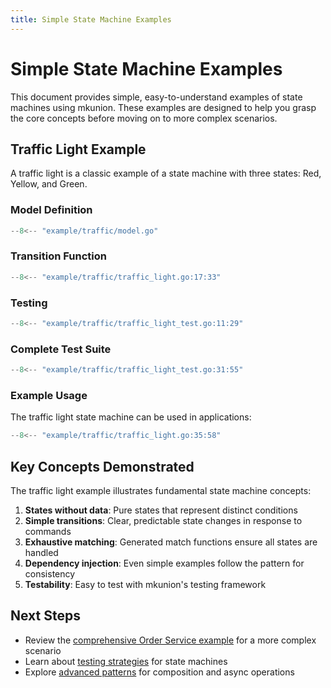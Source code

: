 ```yaml
---
title: Simple State Machine Examples
---
```


# Simple State Machine Examples

This document provides simple, easy-to-understand examples of state machines using mkunion. These examples are designed to help you grasp the core concepts before moving on to more complex scenarios.

## Traffic Light Example

A traffic light is a classic example of a state machine with three states: Red, Yellow, and Green.

### Model Definition

```go title="example/traffic/model.go"
--8<-- "example/traffic/model.go"
```

### Transition Function

```go title="example/traffic/traffic_light.go"
--8<-- "example/traffic/traffic_light.go:17:33"
```

### Testing

```go title="example/traffic/traffic_light_test.go"
--8<-- "example/traffic/traffic_light_test.go:11:29"
```

### Complete Test Suite

```go title="example/traffic/traffic_light_test.go"
--8<-- "example/traffic/traffic_light_test.go:31:55"
```

### Example Usage

The traffic light state machine can be used in applications:

```go title="example/traffic/traffic_light.go"
--8<-- "example/traffic/traffic_light.go:35:58"
```

## Key Concepts Demonstrated

The traffic light example illustrates fundamental state machine concepts:

1. **States without data**: Pure states that represent distinct conditions
2. **Simple transitions**: Clear, predictable state changes in response to commands
3. **Exhaustive matching**: Generated match functions ensure all states are handled
4. **Dependency injection**: Even simple examples follow the pattern for consistency
5. **Testability**: Easy to test with mkunion's testing framework

## Next Steps

- Review the [comprehensive Order Service example](state_machine.md) for a more complex scenario
- Learn about [testing strategies](state_machine.md#testing-state-machines--self-documenting) for state machines
- Explore [advanced patterns](state_machine.md#advanced-patterns) for composition and async operations